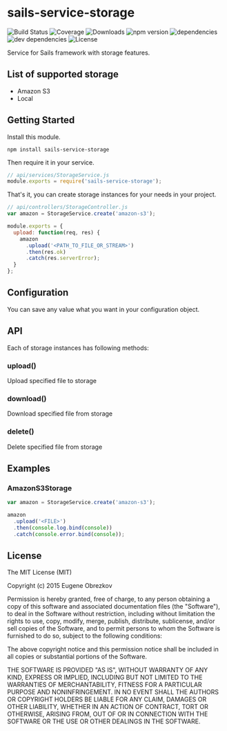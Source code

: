 # sails-service-storage

![Build Status](https://img.shields.io/travis/ghaiklor/sails-service-storage.svg) ![Coverage](https://img.shields.io/coveralls/ghaiklor/sails-service-storage.svg) ![Downloads](https://img.shields.io/npm/dm/sails-service-storage.svg) ![npm version](https://img.shields.io/npm/v/sails-service-storage.svg) ![dependencies](https://img.shields.io/david/ghaiklor/sails-service-storage.svg) ![dev dependencies](https://img.shields.io/david/dev/ghaiklor/sails-service-storage.svg) ![License](https://img.shields.io/npm/l/sails-service-storage.svg)

Service for Sails framework with storage features.

## List of supported storage

- Amazon S3
- Local

## Getting Started

Install this module.

```shell
npm install sails-service-storage
```

Then require it in your service.

```javascript
// api/services/StorageService.js
module.exports = require('sails-service-storage');
```

That's it, you can create storage instances for your needs in your project.

```javascript
// api/controllers/StorageController.js
var amazon = StorageService.create('amazon-s3');

module.exports = {
  upload: function(req, res) {
    amazon
      .upload('<PATH_TO_FILE_OR_STREAM>')
      .then(res.ok)
      .catch(res.serverError);
  }
};
```

## Configuration

You can save any value what you want in your configuration object.

## API

Each of storage instances has following methods:

### upload()

Upload specified file to storage

### download()

Download specified file from storage

### delete()

Delete specified file from storage

## Examples

### AmazonS3Storage

```javascript
var amazon = StorageService.create('amazon-s3');

amazon
  .upload('<FILE>')
  .then(console.log.bind(console))
  .catch(console.error.bind(console));
```

## License

The MIT License (MIT)

Copyright (c) 2015 Eugene Obrezkov

Permission is hereby granted, free of charge, to any person obtaining a copy
of this software and associated documentation files (the "Software"), to deal
in the Software without restriction, including without limitation the rights
to use, copy, modify, merge, publish, distribute, sublicense, and/or sell
copies of the Software, and to permit persons to whom the Software is
furnished to do so, subject to the following conditions:

The above copyright notice and this permission notice shall be included in all
copies or substantial portions of the Software.

THE SOFTWARE IS PROVIDED "AS IS", WITHOUT WARRANTY OF ANY KIND, EXPRESS OR
IMPLIED, INCLUDING BUT NOT LIMITED TO THE WARRANTIES OF MERCHANTABILITY,
FITNESS FOR A PARTICULAR PURPOSE AND NONINFRINGEMENT. IN NO EVENT SHALL THE
AUTHORS OR COPYRIGHT HOLDERS BE LIABLE FOR ANY CLAIM, DAMAGES OR OTHER
LIABILITY, WHETHER IN AN ACTION OF CONTRACT, TORT OR OTHERWISE, ARISING FROM,
OUT OF OR IN CONNECTION WITH THE SOFTWARE OR THE USE OR OTHER DEALINGS IN THE
SOFTWARE.
